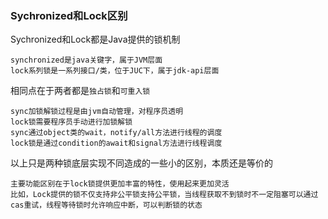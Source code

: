 
### Sychronized和Lock区别
Sychronized和Lock都是Java提供的锁机制

    synchronized是java关键字，属于JVM层面
    lock系列锁是一系列接口/类，位于JUC下，属于jdk-api层面

相同点在于两者都是`独占锁`和`可重入锁`

    sync加锁解锁过程是由jvm自动管理，对程序员透明
    lock锁需要程序员手动进行加锁解锁
    sync通过object类的wait，notify/all方法进行线程的调度 
    lock锁是通过condition的await和signal方法进行线程调度

以上只是两种锁底层实现不同造成的一些小的区别，本质还是等价的

    主要功能区别在于lock锁提供更加丰富的特性，使用起来更加灵活
    比如，Lock提供的锁不仅支持非公平锁支持公平锁，当线程获取不到锁时不一定阻塞可以通过cas重试，线程等待锁时允许响应中断，可以判断锁的状态
